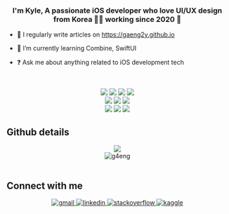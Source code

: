 ### <div align="center">I'm Kyle, A passionate iOS developer who love UI/UX design from Korea 👨‍💻 working since 2020 🚀 </div>  

- 📝 I regularly write articles on https://gaeng2y.github.io  
 
- 🌱 I’m currently learning Combine, SwiftUI

- ❓ Ask me about anything related to iOS development tech   

</br>
<p align="center" dir="auto">
<img src="https://img.shields.io/badge/iOS-000000?style=flat-square&logo=iOS&logoColor=white"/></a>
<img src="https://img.shields.io/badge/Swift-F05138?style=flat-square&logo=Swift&logoColor=white"/></a>
<img src="https://img.shields.io/badge/Objective C-000000?style=flat-square&logo=Apple&logoColor=white"/></a>
<img src="https://img.shields.io/badge/Xcode-147EFB?style=flat-square&logo=Xcode&logoColor=white"/></a>
<br/>
<img src="https://img.shields.io/badge/Python-3776AB?style=flat-square&logo=Python&logoColor=white"/></a>
<img src="https://img.shields.io/badge/R-276DC3?style=flat-square&logo=R&logoColor=white"/></a>
<img src="https://img.shields.io/badge/Tableau-E97627?style=flat-square&logo=Tableau&logoColor=white"/></a>
<br/>
<img src="https://img.shields.io/badge/Sketch-F7B500?style=flat-square&logo=Sketch&logoColor=white"/></a>
<img src="https://img.shields.io/badge/Figma-F24E1E?style=flat-square&logo=Figma&logoColor=white"/></a>
<img src="https://img.shields.io/badge/Adobe XD-FF61F6?style=flat-square&logo=Adobe XD&logoColor=white"/></a>

## Github details
<div align="center"><img src="https://github-readme-stats.vercel.app/api?username=gaeng2y&show_icons=true&count_private=true&hide_border=true" align="center" /></div>
<div align="center"><img src="https://github-readme-stats.vercel.app/api/top-langs?username=gaeng2y&show_icons=true&locale=en&layout=compact" alt="g4eng" align="center"/></div> 

<br/>

## Connect with me  
<div align="center">
<a href="mailto:gaeng1107@gmail.com" target="_blank">
<img src=https://img.shields.io/badge/gmail-%23EA4335.svg?&style=for-the-badge&logo=gmail&logoColor=white alt=gmail style="margin-bottom: 5px;" />
</a>
<a href="https://linkedin.com/in/g4eng" target="_blank">
<img src=https://img.shields.io/badge/linkedin-%231E77B5.svg?&style=for-the-badge&logo=linkedin&logoColor=white alt=linkedin style="margin-bottom: 5px;" />
</a>
<a href="https://stackoverflow.com/users/12522572/kyleyang" target="_blank">
<img src=https://img.shields.io/badge/stackoverflow-%23F28032.svg?&style=for-the-badge&logo=stackoverflow&logoColor=white alt=stackoverflow style="margin-bottom: 5px;" />
</a>
<a href="https://www.kaggle.com/kylemoyang" target="_blank">
<img src=https://img.shields.io/badge/kaggle-%2344BAE8.svg?&style=for-the-badge&logo=kaggle&logoColor=white alt=kaggle style="margin-bottom: 5px;" />
</a>  
</div>  

